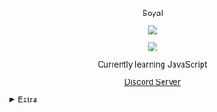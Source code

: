 <p align="center">  

</p>
<p align="center">
    Soyal
<p align="center">  
<img src="https://komarev.com/ghpvc/?username=17teen&color=grey">
</p>
    <p align="center">
  <img src="https://discord.c99.nl/widget/theme-4/853115554902573087.png" />
</p>
<p align="center">
Currently learning JavaScript
<p align="center">
    <a href="https://discord.gg/extop">Discord Server</a>

<details>
  <summary>Extra</summary>
<details>
  <summary>Socials</summary>
    <p align="center">
    Socials:
<p align="center"> 
    ﹒
    ﹒
</p>
</details>
<details>
  <summary>Contact</summary>
    <p align="center">
    Contact Me Through:
<p align="center"> 
    ﹒
    <a href="https://discord.com/users/853115554902573087">Discord</a>
    ﹒
    ﹒
<p align="center">
Best way to reach me is telegram or joining my discord server then DMing me. I don't accept friend requests.
</p>
</details>
<details>
  <summary>Support</summary>
    <p align="center">
    Support Me If You Wish:
<p align="center"> 
    ﹒
    <a href="https://discord.gg/CCe5cFtsq7">My Main Discord Server</a>
    ﹒
</p>
</details>

<details>
  <summary>Stats</summary>
  <img src="https://github-readme-stats.vercel.app/api?username=17teen&show_icons=true&count_private=true&hide_title=true">
  <img src="https://github-readme-stats.vercel.app/api/top-langs/?username=17teen">
</details>
</details>

